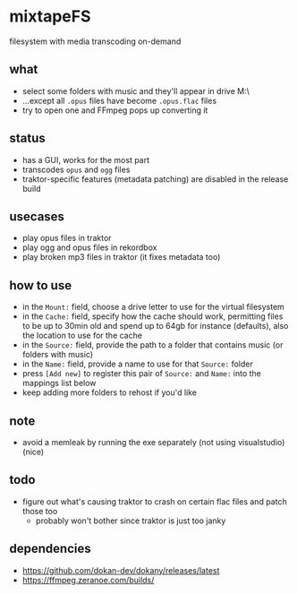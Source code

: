 # mixtapeFS
filesystem with media transcoding on-demand

## what
* select some folders with music and they'll appear in drive M:\
* ...except all `.opus` files have become `.opus.flac` files
* try to open one and FFmpeg pops up converting it

## status
* has a GUI, works for the most part
* transcodes `opus` and `ogg` files
* traktor-specific features (metadata patching) are disabled in the release build

## usecases
* play opus files in traktor
* play ogg and opus files in rekordbox
* play broken mp3 files in traktor (it fixes metadata too)

## how to use
* in the `Mount:` field, choose a drive letter to use for the virtual filesystem
* in the `Cache:` field, specify how the cache should work, permitting files to be up to 30min old and spend up to 64gb for instance (defaults), also the location to use for the cache
* in the `Source:` field, provide the path to a folder that contains music (or folders with music)
* in the `Name:` field, provide a name to use for that `Source:` folder
* press `[Add new]` to register this pair of `Source:` and `Name:` into the mappings list below
* keep adding more folders to rehost if you'd like

## note
* avoid a memleak by running the exe separately (not using visualstudio) (nice)

## todo
* figure out what's causing traktor to crash on certain flac files and patch those too
  * probably won't bother since traktor is just too janky

## dependencies
* https://github.com/dokan-dev/dokany/releases/latest
* https://ffmpeg.zeranoe.com/builds/

